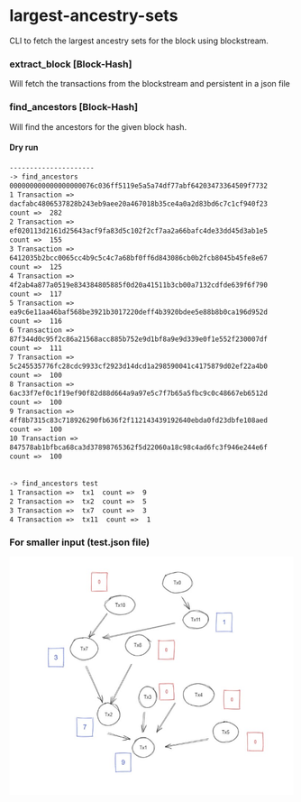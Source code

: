# largest-ancestry-sets
CLI to fetch the largest ancestry sets for the block using blockstream. 

### extract_block [Block-Hash] 
  Will fetch the transactions from the blockstream and persistent in a json file
### find_ancestors [Block-Hash]
  Will find the ancestors for the given block hash. 


#### Dry run
```
---------------------
-> find_ancestors 000000000000000000076c036ff5119e5a5a74df77abf64203473364509f7732
1 Transaction =>  dacfabc4806537828b243eb9aee20a467018b35ce4a0a2d83bd6c7c1cf940f23  count =>  282
2 Transaction =>  ef020113d2161d25643acf9fa83d5c102f2cf7aa2a66bafc4de33dd45d3ab1e5  count =>  155
3 Transaction =>  6412035b2bcc0065cc4b9c5c4c7a68bf0ff6d843086cb0b2fcb8045b45fe8e67  count =>  125
4 Transaction =>  4f2ab4a877a0519e834384805885f0d20a41511b3cb00a7132cdfde639f6f790  count =>  117
5 Transaction =>  ea9c6e11aa46baf568be3921b3017220deff4b3920bdee5e88b8b0ca196d952d  count =>  116
6 Transaction =>  87f344d0c95f2c86a21568acc885b752e9d1bf8a9e9d339e0f1e552f230007df  count =>  111
7 Transaction =>  5c245535776fc28cdc9933cf2923d14dcd1a298590041c4175879d02ef22a4b0  count =>  100
8 Transaction =>  6ac33f7ef0c1f19ef90f82d88d664a9a97e5c7f7b65a5fbc9c0c48667eb6512d  count =>  100
9 Transaction =>  4ff8b7315c83c718926290fb636f2f112143439192640ebda0fd23dbfe108aed  count =>  100
10 Transaction =>  847578ab1bfbca68ca3d37898765362f5d22060a18c98c4ad6fc3f946e244e6f  count =>  100


-> find_ancestors test
1 Transaction =>  tx1  count =>  9
2 Transaction =>  tx2  count =>  5
3 Transaction =>  tx7  count =>  3
4 Transaction =>  tx11  count =>  1
```
### For smaller input (test.json file)


![Screenshot](https://github.com/balampbv/largest-ancestry-sets/blob/main/Screenshot%202022-04-13%20180537.jpg)
